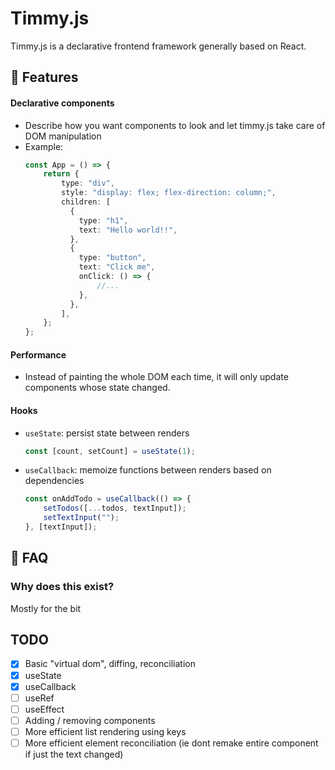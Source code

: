 # Timmy.js

Timmy.js is a declarative frontend framework generally based on React.

## 🚀 Features

#### Declarative components
- Describe how you want components to look and let timmy.js take care of DOM manipulation
- Example:
    ```typescript
    const App = () => {
        return {
            type: "div",
            style: "display: flex; flex-direction: column;",
            children: [
              {
                type: "h1",
                text: "Hello world!!",
              },
              {
                type: "button",
                text: "Click me",
                onClick: () => {
                    //...
                },
              },
            ],
        };
    };  
    ```
#### Performance
- Instead of painting the whole DOM each time, it will only update components whose state changed.

#### Hooks
- `useState`: persist state between renders
    ```typescript
    const [count, setCount] = useState(1);
    ```
- `useCallback`: memoize functions between renders based on dependencies
    ```typescript
    const onAddTodo = useCallback(() => {
        setTodos([...todos, textInput]);
        setTextInput("");
    }, [textInput]);
    ```



## 📝 FAQ

### Why does this exist?

Mostly for the bit

## TODO
- [x] Basic "virtual dom", diffing, reconciliation
- [x] useState
- [x] useCallback
- [ ] useRef
- [ ] useEffect
- [ ] Adding / removing components
- [ ] More efficient list rendering using keys
- [ ] More efficient element reconciliation (ie dont remake entire component if just the text changed)